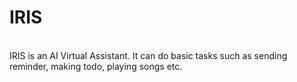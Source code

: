 # IRIS
<br>
IRIS is an AI Virtual Assistant. It can do basic tasks such as sending reminder, making todo, playing songs etc.
